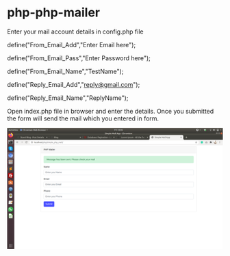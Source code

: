 # php-php-mailer
Enter your mail account details in config.php file

  define("From_Email_Add","Enter Email here");

  define("From_Email_Pass","Enter Password here");

  define("From_Email_Name","TestName");

  define("Reply_Email_Add","reply@gmail.com");

  define("Reply_Email_Name","ReplyName");

Open index.php file in browser and enter the details. Once you submitted the form will send the mail which you entered in form.

![alt text](https://github.com/kcsrinivasa/php-php-mailer/blob/main/UI_page_test.png)

